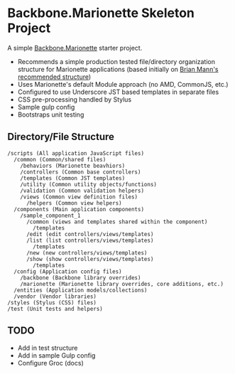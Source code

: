 # Backbone.Marionette Skeleton Project

A simple [Backbone.Marionette](http://marionettejs.com) starter project.

- Recommends a simple production tested file/directory organization structure for Marionette applications (based initially on [Brian Mann's recommended structure](https://github.com/mrichard/generator-marionette/issues/37))
- Uses Marionette's default Module approach (no AMD, CommonJS, etc.)
- Configured to use Underscore JST based templates in separate files
- CSS pre-processing handled by Stylus
- Sample gulp config
- Bootstraps unit testing

## Directory/File Structure

```
/scripts (All application JavaScript files)
  /common (Common/shared files)
    /behaviors (Marionette beavhiors)
    /controllers (Common base controllers)
    /templates (Common JST templates)
    /utility (Common utility objects/functions)
    /validation (Common validation helpers)
    /views (Common view definition files)
      /helpers (Common view helpers)
  /components (Main application components)
    /sample_component_1
      /common (views and templates shared within the component)
        /templates
      /edit (edit controllers/views/templates)
      /list (list controllers/views/templates)
        /templates
      /new (new controllers/views/templates)
      /show (show controllers/views/templates)
        /templates
  /config (Application config files)
    /backbone (Backbone library overrides)
    /marionette (Marionette library overrides, core additions, etc.)
  /entities (Application models/collections)
  /vendor (Vendor libraries)
/styles (Stylus (CSS) files)
/test (Unit tests and helpers)
```

## TODO

- Add in test structure
- Add in sample Gulp config
- Configure Groc (docs)
